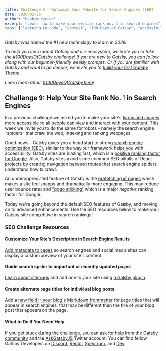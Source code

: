```yaml
---
title: Challenge 9 - Optimize Your Website for Search Engines (SEO)
date: 2020-02-26
author: "Hashim Warren"
excerpt: "Learn how to make your website rank no. 1 in search engines"
tags: ["learning-to-code", "contest", "100-Days-of-Gatsby", "accessibility"]
---
```


_Gatsby was named the [#1 new technology to learn in 2020](https://www.cnbc.com/2019/12/02/10-hottest-tech-skills-that-could-pay-off-most-in-2020-says-new-report.html)!_

_To help you learn about Gatsby and our ecosystem, we invite you to take the #100DaysOfGatsby challenge! If you are new to Gatsby, you can follow along with our beginner-friendly weekly prompts. Or if you are familiar with Gatsby and want to go deeper, we invite you to [build your first Gatsby Theme](/docs/themes/building-themes/)._

_Learn more about [#100DaysOfGatsby here](/blog/100days)!_

## Challenge 9: Help Your Site Rank No. 1 in Search Engines
In a previous challenge we asked you to make your site's [forms and images more accessible](/blog/100days/accessibility/) so all people can view and interact with your content. This week we invite you to do the same for robots - namely the search engine "spiders" that crawl the web, indexing and ranking webpages.

Good news - Gatsby gives you a head start to strong [search engine optimization (SEO)](/docs/seo/), similar to the way our framework helps you with accessibility. Gatsby sites are blazing fast, which is a [positive ranking factor for Google](https://backlinko.com/hub/seo/pagespeed). Also, Gatsby sites avoid some common SEO pitfalls of React projects by creating navigation between routes that search engine spiders understand how to crawl. 

An underappreciated feature of Gatsby is the [prefetching of pages](/docs/routing/#performance-and-prefetching) which makes a site feel snappy and dramatically more engaging. This may reduce user bounce rates and ["pogo sticking"](https://backlinko.com/hub/seo/pogosticking) which is a major *negative* ranking factor for Google. 

Today we're going beyond the default SEO features of Gatsby, and moving on to advanced enhancements. Use the SEO resources below to make your Gatsby site competitive in search rankings! 

### SEO Challenge Resources

#### Customize Your Site's Description in Search Engine Results
[Add metadata to pages](/docs/seo/#page-metadata) so search engines and social media sites can display a custom preview of your site's content.

#### Guide search spider to important or recently updated pages
[Learn about sitemaps](/blog/2019-05-07-advanced-sitemap-plugin-for-seo/) and add one to your site using [a Gatsby plugin](/packages/gatsby-plugin-advanced-sitemap/).

#### Create alternate page titles for individual blog posts
Add a [new field in your blog's Markdown frontmatter](/docs/adding-markdown-pages/#frontmatter-for-metadata-in-markdown-files) for page titles that will appear in search engines, that may be different than the title of your blog post that appears on the page.   

#### What to Do If You Need Help

If you get stuck during the challenge, you can ask for help from the [Gatsby community](/contributing/community/) and the [AskGatsbyJS](https://twitter.com/AskGatsbyJS) Twitter account. You can find fellow Gatsby Developers on [Discord](https://discordapp.com/invite/gatsby), [Reddit](https://www.reddit.com/r/gatsbyjs/), [Spectrum](https://spectrum.chat/gatsby-js), and [Dev](https://dev.to/t/gatsby).
